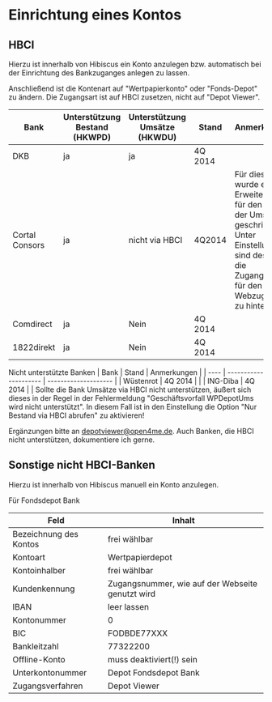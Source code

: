 Einrichtung eines Kontos
====================



HBCI
-------

Hierzu ist innerhalb von Hibiscus ein Konto anzulegen bzw. automatisch bei der Einrichtung des Bankzuganges anlegen zu lassen.

Anschließend ist die Kontenart auf "Wertpapierkonto" oder "Fonds-Depot" zu ändern.
Die Zugangsart ist auf HBCI zusetzen, nicht auf "Depot Viewer".


| Bank | Unterstützung Bestand (HKWPD)| Unterstützung Umsätze (HKWDU) | Stand | Anmerkungen |
| ---- | --------------------- | -------------------- | ----------- | ----- |
| DKB | ja | ja | 4Q 2014 | |
| Cortal Consors | ja | nicht via HBCI | 4Q2014 | Für diese Bank wurde eine Erweiterung für den Abruf der Umsatz geschrieben. Unter Einstellungen sind deshalb die Zugangsdaten für den Webzugang zu hinterlegen |
| Comdirect | ja | Nein | 4Q 2014 | |
| 1822direkt | ja | Nein | 4Q 2014 | |

Nicht unterstützte Banken
| Bank | Stand | Anmerkungen |
| ---- | --------------------- | -------------------- | 
| Wüstenrot | 4Q 2014 | |
| ING-Diba | 4Q 2014 | |
Sollte die Bank Umsätze via HBCI nicht unterstützen, äußert sich dieses in der Regel in der Fehlermeldung "Geschäftsvorfall WPDepotUms wird nicht unterstützt". In diesem Fall ist in den Einstellung die Option "Nur Bestand via HBCI abrufen" zu aktivieren!



Ergänzungen bitte an depotviewer@open4me.de. Auch Banken, die HBCI nicht unterstützen, dokumentiere ich gerne.

Sonstige nicht HBCI-Banken
--------------------------
Hierzu ist innerhalb von Hibiscus manuell ein Konto anzulegen.

Für Fondsdepot Bank

| Feld | Inhalt |
| --------- | ------ |
| Bezeichnung des Kontos | frei wählbar |
| Kontoart | Wertpapierdepot
| Kontoinhalber | frei wählbar |
| Kundenkennung | Zugangsnummer, wie auf der Webseite genutzt wird |
| IBAN | leer lassen |
| Kontonummer | 0
| BIC | FODBDE77XXX |
| Bankleitzahl | 77322200
| Offline-Konto | muss deaktiviert(!) sein |
| Unterkontonummer | Depot Fondsdepot Bank |
| Zugangsverfahren | Depot Viewer |



